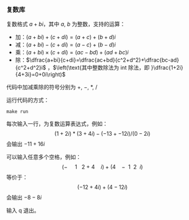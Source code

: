 ### 复数库

复数格式 $a+bi$，其中 $a,\ b$ 为整数，支持的运算：

- 加：$(a+bi)+(c+di)=(a+c)+(b+d)i$
- 减：$(a+bi)-(c+di)=(a-c)+(b-d)i$
- 乘：$(a+bi)\times(c+di)=(ac-bd)+(ad+bc)i$
- 除：$\dfrac{a+bi}{c+di}=\dfrac{ac+bd}{c^2+d^2}+\dfrac{bc-ad}{c^2+d^2}i$ ，$\left(\text{其中整数除法为 int 除法，即 }\dfrac{1+2i}{4+3i}=0+0i\right)$

代码中加减乘除的符号分别为 $+,\ -,\ *,\ /$

运行代码的方式：

```shell
make run
```

每次输入一行，为复数运算表达式，例如：
$$
(1+2i)*(3+4i)-(-13+-12i)/(0-2i)
$$
会输出 $-11+16i$

可以输入任意多个空格，例如：
$$
(-\ \ \ \ \ 1\ \ \ 2\ +\ 4\ \ \ \ i) + (4\ \ \ \ -\ \ 1\ \ 2\ \ i)
$$
等价于：
$$
(-12+4i)+(4-12i)
$$
会输出 $-8-8i$

输入 q 退出。